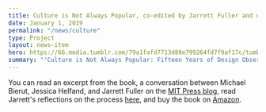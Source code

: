 ```yaml
---
title: Culture is Not Always Popular, co-edited by Jarrett Fuller and designed by twenty-six, is now available from MIT Press!
date: January 1, 2019
permalink: "/news/culture"
type: Project
layout: news-item
hero: https://66.media.tumblr.com/79a1fafd7713d88e799264fd7f9af17c/tumblr_inline_pjdg6888xX1qzwy5u_1280.jpg
summary: "'Culture is Not Always Popular: Fifteen Years of Design Observer' is a new book published by MIT Press celebrating fifteen years of the popular design site, Design Observer. Jarrett worked with DO co-founders Michael Bierut and Jessica Helfand to edit and design the book."
---
```


You can read an excerpt from the book, a conversation between Michael Bierut, Jessica Helfand, and Jarrett Fuller on the [MIT Press blog](https://mitpress.mit.edu/blog/conversation-michael-bierut-and-jessica-helfand-culture-not-always-popular-fifteen-years), read Jarrett's reflections on the process [here](https://www.jarrettfuller.blog/2018/12/culture-is-not-always-popular/), and buy the book on [Amazon](https://amzn.to/2Fh4rSo).
